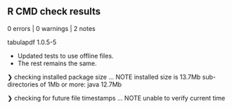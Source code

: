 ## R CMD check results

0 errors | 0 warnings | 2 notes

tabulapdf 1.0.5-5
* Updated tests to use offline files.
* The rest remains the same.

❯ checking installed package size ... NOTE
    installed size is 13.7Mb
    sub-directories of 1Mb or more:
      java  12.7Mb

❯ checking for future file timestamps ... NOTE
  unable to verify current time
